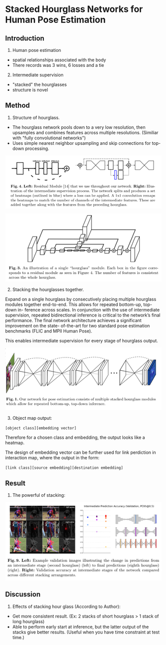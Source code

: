 # Stacked Hourglass Networks for Human Pose Estimation

## Introduction

1. Human pose estimation
  - spatial relationships associated with the body
  - There records was 3 wins, 6 losses and a tie
2. Intermediate supervision
  - "stacked" the hourglasses
  - structure is novel

## Method


1. Structure of hourglass.

  - The hourglass network pools down to a very low resolution, then upsamples and combines features across multiple resolutions. (Similiar with "fully convolutional networks")
  - Uses simple nearest neighbor upsampling and skip connections for top-down processing.

![](./figure/stacked-hourglass-networks-for-human-pose-estimation/stacked-hourglass-1.png)

![](./figure/stacked-hourglass-networks-for-human-pose-estimation/stacked-hourglass-2.png)


2. Stacking the hourglasses together.

Expand on a single hourglass by consecutively placing multiple hourglass modules together end-to-end. This allows for repeated bottom-up, top-down in- ference across scales. In conjunction with the use of intermediate supervision, repeated bidirectional inference is critical to the network’s final performance. The final network architecture achieves a significant improvement on the state- of-the-art for two standard pose estimation benchmarks (FLIC and MPII Human Pose).

This enables intermediate supervision for every stage of hourglass output.

![](./figure/stacked-hourglass-networks-for-human-pose-estimation/stacked-hourglass-3.png)

3. Object map output:

`[object class][embedding vector]`

Therefore for a chosen class and embedding, the output looks like a heatmap.

The design of embedding vector can be further used for link perdiction in interaction map, where the output in the form:

`[link class][source embedding][destination embedding]`

## Result

1. The powerful of stacking:

![](./figure/stacked-hourglass-networks-for-human-pose-estimation/stacked-hourglass-4.png)


## Discussion

1. Effects of stacking hour glass (According to Author):
  - Get more consistent result. (Ex: 2 stacks of short hourglass > 1 stack of long hourglass)
  - Able to perform early start at inference, but the latter output of the stacks give better results. (Useful when you have time constraint at test time.)


